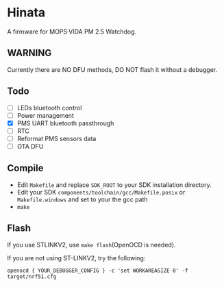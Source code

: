 # Hinata
A firmware for MOPS·VIDA PM 2.5 Watchdog.

## WARNING
Currently there are NO DFU methods, DO NOT flash it without a debugger.

## Todo
- [ ] LEDs bluetooth control
- [ ] Power management
- [x] PMS UART bluetooth passthrough
- [ ] RTC
- [ ] Reformat PMS sensors data
- [ ] OTA DFU

## Compile

* Edit `Makefile` and replace `SDK_ROOT` to your SDK installation directory.
* Edit your SDK `components/toolchain/gcc/Makefile.posix` or `Makefile.windows` and set to your the gcc path
* `make`

## Flash
If you use STLINKV2, use `make flash`(OpenOCD is needed).  

If you are not using ST-LINKV2, try the following:
```
openocd { YOUR_DEBUGGER_CONFIG } -c 'set WORKAREASIZE 0' -f target/nrf51.cfg
```


